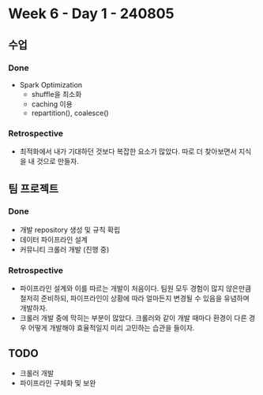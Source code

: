 # Week 6 - Day 1 - 240805

## 수업
### Done
- Spark Optimization
    - shuffle을 최소화
    - caching 이용
    - repartition(), coalesce()
### Retrospective
- 최적화에서 내가 기대하던 것보다 복잡한 요소가 많았다. 따로 더 찾아보면서 지식을 내 것으로 만들자.

## 팀 프로젝트
### Done
- 개발 repository 생성 및 규칙 확립
- 데이터 파이프라인 설계
- 커뮤니티 크롤러 개발 (진행 중)
### Retrospective
- 파이프라인 설계와 이를 따르는 개발이 처음이다. 팀원 모두 경험이 많지 않은만큼 철저히 준비하되, 파이프라인이 상황에 따라 얼마든지 변경될 수 있음을 유념하며 개발하자.
- 크롤러 개발 중에 막히는 부분이 많았다. 크롤러와 같이 개발 때마다 환경이 다른 경우 어떻게 개발해야 효율적일지 미리 고민하는 습관을 들이자.

## TODO
- 크롤러 개발
- 파이프라인 구체화 및 보완